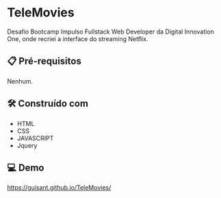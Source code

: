 # TeleMovies

<p>Desafio Bootcamp Impulso Fullstack Web Developer da Digital Innovation One, onde recriei a interface do streaming Netflix.</p>

## 📋 Pré-requisitos

<p>Nenhum.</p>

## 🛠️ Construído com

<ul>
  <li>HTML</li>
  <li>CSS</li>
  <li>JAVASCRIPT</li>
  <li>Jquery</li>
</ul>

## :computer: Demo

https://guisant.github.io/TeleMovies/</p>

